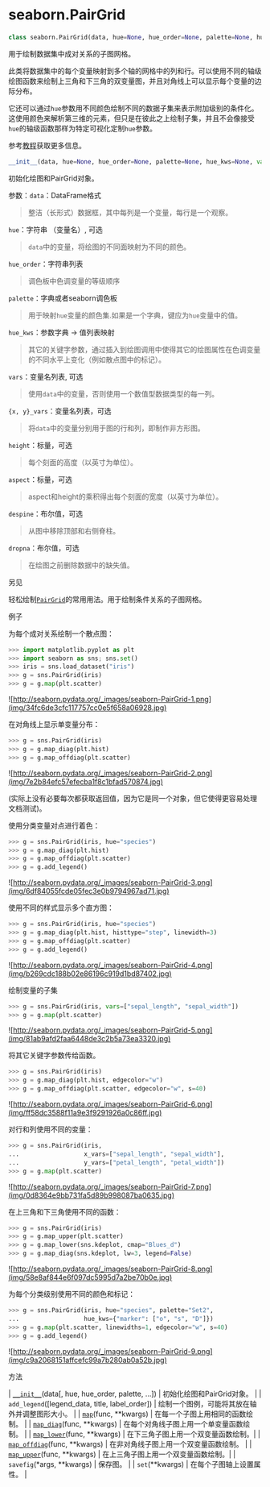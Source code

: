 # seaborn.PairGrid

```py
class seaborn.PairGrid(data, hue=None, hue_order=None, palette=None, hue_kws=None, vars=None, x_vars=None, y_vars=None, diag_sharey=True, height=2.5, aspect=1, despine=True, dropna=True, size=None)
```

用于绘制数据集中成对关系的子图网格。

此类将数据集中的每个变量映射到多个轴的网格中的列和行。可以使用不同的轴级绘图函数来绘制上三角和下三角的双变量图，并且对角线上可以显示每个变量的边际分布。 

它还可以通过`hue`参数用不同颜色绘制不同的数据子集来表示附加级别的条件化。这使用颜色来解析第三维的元素，但只是在彼此之上绘制子集，并且不会像接受`hue`的轴级函数那样为特定可视化定制`hue`参数。

参考[教程](../tutorial/axis_grids.html#grid-tutorial)获取更多信息。

```py
__init__(data, hue=None, hue_order=None, palette=None, hue_kws=None, vars=None, x_vars=None, y_vars=None, diag_sharey=True, height=2.5, aspect=1, despine=True, dropna=True, size=None)
```

初始化绘图和PairGrid对象。

参数：`data`：DataFrame格式

> 整洁（长形式）数据框，其中每列是一个变量，每行是一个观察。

`hue`：字符串 （变量名）, 可选

> `data`中的变量，将绘图的不同面映射为不同的颜色。

`hue_order`：字符串列表

> 调色板中色调变量的等级顺序

`palette`：字典或者seaborn调色板

> 用于映射`hue`变量的颜色集.如果是一个字典，键应为`hue`变量中的值。

`hue_kws`：参数字典 -&gt; 值列表映射

> 其它的关键字参数，通过插入到绘图调用中使得其它的绘图属性在色调变量的不同水平上变化（例如散点图中的标记）。

`vars`：变量名列表, 可选

> 使用`data`中的变量，否则使用一个数值型数据类型的每一列。

`{x, y}_vars`：变量名列表，可选

> 将`data`中的变量分别用于图的行和列，即制作非方形图。

`height`：标量，可选

> 每个刻面的高度（以英寸为单位）。

`aspect`：标量，可选

> aspect和height的乘积得出每个刻面的宽度（以英寸为单位）。

`despine`：布尔值，可选

> 从图中移除顶部和右侧脊柱。

`dropna`：布尔值，可选

> 在绘图之前删除数据中的缺失值。



另见

轻松绘制[`PairGrid`](#seaborn.PairGrid "seaborn.PairGrid")的常用用法。用于绘制条件关系的子图网格。

例子

为每个成对关系绘制一个散点图：

```py
>>> import matplotlib.pyplot as plt
>>> import seaborn as sns; sns.set()
>>> iris = sns.load_dataset("iris")
>>> g = sns.PairGrid(iris)
>>> g = g.map(plt.scatter)

```

![http://seaborn.pydata.org/_images/seaborn-PairGrid-1.png](img/34fc6de3cfc117757cc0e5f658a06928.jpg)

在对角线上显示单变量分布：

```py
>>> g = sns.PairGrid(iris)
>>> g = g.map_diag(plt.hist)
>>> g = g.map_offdiag(plt.scatter)

```

![http://seaborn.pydata.org/_images/seaborn-PairGrid-2.png](img/7e2b84efc57efecba1f8c1bfad570874.jpg)

(实际上没有必要每次都获取返回值，因为它是同一个对象，但它使得更容易处理文档测试)。

使用分类变量对点进行着色：

```py
>>> g = sns.PairGrid(iris, hue="species")
>>> g = g.map_diag(plt.hist)
>>> g = g.map_offdiag(plt.scatter)
>>> g = g.add_legend()

```

![http://seaborn.pydata.org/_images/seaborn-PairGrid-3.png](img/6df84055fcde05fec3e0b9794967ad71.jpg)

使用不同的样式显示多个直方图：

```py
>>> g = sns.PairGrid(iris, hue="species")
>>> g = g.map_diag(plt.hist, histtype="step", linewidth=3)
>>> g = g.map_offdiag(plt.scatter)
>>> g = g.add_legend()

```

![http://seaborn.pydata.org/_images/seaborn-PairGrid-4.png](img/b269cdc188b02e86196c919d1bd87402.jpg)

绘制变量的子集

```py
>>> g = sns.PairGrid(iris, vars=["sepal_length", "sepal_width"])
>>> g = g.map(plt.scatter)

```

![http://seaborn.pydata.org/_images/seaborn-PairGrid-5.png](img/81ab9afd2faa6448de3c2b5a73ea3320.jpg)

将其它关键字参数传给函数。

```py
>>> g = sns.PairGrid(iris)
>>> g = g.map_diag(plt.hist, edgecolor="w")
>>> g = g.map_offdiag(plt.scatter, edgecolor="w", s=40)

```

![http://seaborn.pydata.org/_images/seaborn-PairGrid-6.png](img/ff58dc3588f11a9e3f9291926a0c86ff.jpg)

对行和列使用不同的变量：

```py
>>> g = sns.PairGrid(iris,
...                  x_vars=["sepal_length", "sepal_width"],
...                  y_vars=["petal_length", "petal_width"])
>>> g = g.map(plt.scatter)

```

![http://seaborn.pydata.org/_images/seaborn-PairGrid-7.png](img/0d8364e9bb731fa5d89b998087ba0635.jpg)

在上三角和下三角使用不同的函数：

```py
>>> g = sns.PairGrid(iris)
>>> g = g.map_upper(plt.scatter)
>>> g = g.map_lower(sns.kdeplot, cmap="Blues_d")
>>> g = g.map_diag(sns.kdeplot, lw=3, legend=False)

```

![http://seaborn.pydata.org/_images/seaborn-PairGrid-8.png](img/58e8af844e6f097dc5995d7a2be70b0e.jpg)

为每个分类级别使用不同的颜色和标记：

```py
>>> g = sns.PairGrid(iris, hue="species", palette="Set2",
...                  hue_kws={"marker": ["o", "s", "D"]})
>>> g = g.map(plt.scatter, linewidths=1, edgecolor="w", s=40)
>>> g = g.add_legend()

```

![http://seaborn.pydata.org/_images/seaborn-PairGrid-9.png](img/c9a2068151affcefc99a7b280ab0a52b.jpg)

方法

| [`__init__`](#seaborn.PairGrid.__init__ "seaborn.PairGrid.__init__")(data[, hue, hue_order, palette, …]) | 初始化绘图和PairGrid对象。 |
| `add_legend`([legend_data, title, label_order]) | 绘制一个图例，可能将其放在轴外并调整图形大小。 |
| [`map`](seaborn.PairGrid.map.html#seaborn.PairGrid.map "seaborn.PairGrid.map")(func, **kwargs) | 在每一个子图上用相同的函数绘制。  |
| [`map_diag`](seaborn.PairGrid.map_diag.html#seaborn.PairGrid.map_diag "seaborn.PairGrid.map_diag")(func, **kwargs) | 在每个对角线子图上用一个单变量函数绘制。 |
| [`map_lower`](seaborn.PairGrid.map_lower.html#seaborn.PairGrid.map_lower "seaborn.PairGrid.map_lower")(func, **kwargs) | 在下三角子图上用一个双变量函数绘制。|
| [`map_offdiag`](seaborn.PairGrid.map_offdiag.html#seaborn.PairGrid.map_offdiag "seaborn.PairGrid.map_offdiag")(func, **kwargs) | 在非对角线子图上用一个双变量函数绘制。 |
| [`map_upper`](seaborn.PairGrid.map_upper.html#seaborn.PairGrid.map_upper "seaborn.PairGrid.map_upper")(func, **kwargs) | 在上三角子图上用一个双变量函数绘制。|
| `savefig`(*args, **kwargs) | 保存图。 |
| `set`(**kwargs) | 在每个子图轴上设置属性。 |
